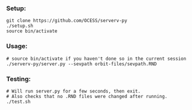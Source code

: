 ### Setup:

    git clone https://github.com/OCESS/serverv-py
    ./setup.sh
    source bin/activate

### Usage:

    # source bin/activate if you haven't done so in the current session
    ./serverv-py/server.py --sevpath orbit-files/sevpath.RND

### Testing:

    # Will run server.py for a few seconds, then exit.
    # Also checks that no .RND files were changed after running.
    ./test.sh
